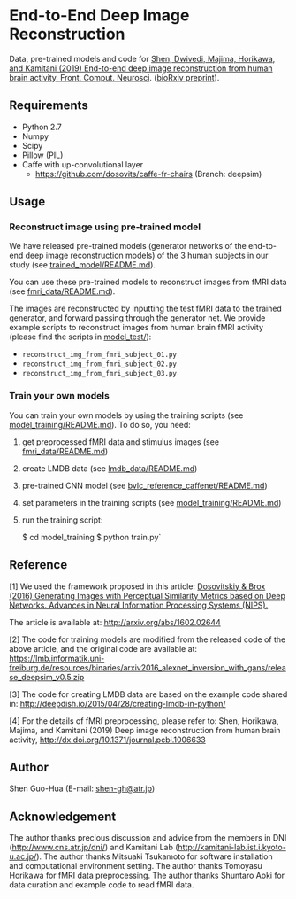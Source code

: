 # End-to-End Deep Image Reconstruction

Data, pre-trained models and code for [Shen, Dwivedi, Majima, Horikawa, and Kamitani (2019) End-to-end deep image reconstruction from human brain activity. Front. Comput. Neurosci](https://www.frontiersin.org/articles/10.3389/fncom.2019.00021/full). ([bioRxiv preprint](https://www.biorxiv.org/content/10.1101/272518v1)).

## Requirements

- Python 2.7
- Numpy 
- Scipy
- Pillow (PIL)
- Caffe with up-convolutional layer
    - https://github.com/dosovits/caffe-fr-chairs (Branch: deepsim)

## Usage

### Reconstruct image using pre-trained model

We have released pre-trained models (generator networks of the end-to-end deep image reconstruction models) of the 3 human subjects in our study (see [trained_model/README.md](trained_model/README.md)).

You can use these pre-trained models to reconstruct images from fMRI data (see [fmri_data/README.md](fmri_data/README.md)).

The images are reconstructed by inputting the test fMRI data to the trained generator, and forward passing through the generator net.
We provide example scripts to reconstruct images from human brain fMRI activity (please find the scripts in [model_test/](model_test/)):

- `reconstruct_img_from_fmri_subject_01.py`
- `reconstruct_img_from_fmri_subject_02.py`
- `reconstruct_img_from_fmri_subject_03.py`

### Train your own models

You can train your own models by using the training scripts (see [model_training/README.md](model_training/README.md)).
To do so, you need:

1. get preprocessed fMRI data and stimulus images (see [fmri_data/README.md](fmri_data/README.md))
2. create LMDB data (see [lmdb_data/README.md](lmdb_data/README.md)) 
3. pre-trained CNN model (see [bvlc_reference_caffenet/README.md](bvlc_reference_caffenet/README.md))
4. set parameters in the training scripts (see [model_training/README.md](model_training/README.md)) 
5. run the training script:

      $ cd model_training
      $ python train.py`

## Reference

[1] We used the framework proposed in this article: [Dosovitskiy & Brox (2016) Generating Images with Perceptual Similarity Metrics based on Deep Networks. Advances in Neural Information Processing Systems (NIPS).](http://lmb.informatik.uni-freiburg.de//Publications/2016/DB16c)

The article is available at: http://arxiv.org/abs/1602.02644

[2] The code for training models are modified from the released code of the above article, and the original code are available at: https://lmb.informatik.uni-freiburg.de/resources/binaries/arxiv2016_alexnet_inversion_with_gans/release_deepsim_v0.5.zip

[3] The code for creating LMDB data are based on the example code shared in: http://deepdish.io/2015/04/28/creating-lmdb-in-python/

[4] For the details of fMRI preprocessing, please refer to: Shen, Horikawa, Majima, and Kamitani (2019) Deep image reconstruction from human brain activity, http://dx.doi.org/10.1371/journal.pcbi.1006633

## Author

Shen Guo-Hua (E-mail: shen-gh@atr.jp)

## Acknowledgement

The author thanks precious discussion and advice from the members in DNI (http://www.cns.atr.jp/dni/) and Kamitani Lab (http://kamitani-lab.ist.i.kyoto-u.ac.jp/).
The author thanks Mitsuaki Tsukamoto for software installation and computational environment setting.
The author thanks Tomoyasu Horikawa for fMRI data preprocessing.
The author thanks Shuntaro Aoki for data curation and example code to read fMRI data.
